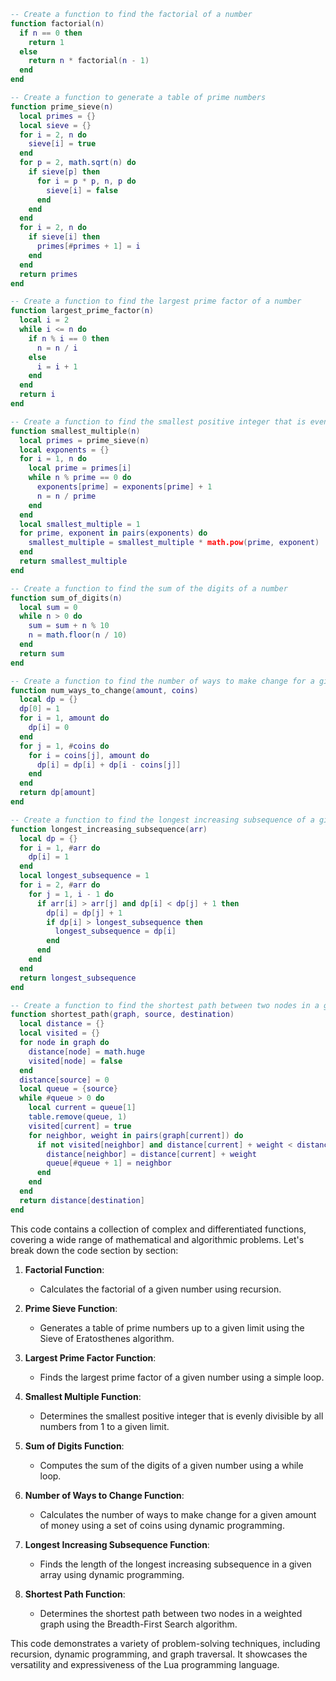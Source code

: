 ```lua
-- Create a function to find the factorial of a number
function factorial(n)
  if n == 0 then
    return 1
  else
    return n * factorial(n - 1)
  end
end

-- Create a function to generate a table of prime numbers
function prime_sieve(n)
  local primes = {}
  local sieve = {}
  for i = 2, n do
    sieve[i] = true
  end
  for p = 2, math.sqrt(n) do
    if sieve[p] then
      for i = p * p, n, p do
        sieve[i] = false
      end
    end
  end
  for i = 2, n do
    if sieve[i] then
      primes[#primes + 1] = i
    end
  end
  return primes
end

-- Create a function to find the largest prime factor of a number
function largest_prime_factor(n)
  local i = 2
  while i <= n do
    if n % i == 0 then
      n = n / i
    else
      i = i + 1
    end
  end
  return i
end

-- Create a function to find the smallest positive integer that is evenly divisible by all of the numbers from 1 to n
function smallest_multiple(n)
  local primes = prime_sieve(n)
  local exponents = {}
  for i = 1, n do
    local prime = primes[i]
    while n % prime == 0 do
      exponents[prime] = exponents[prime] + 1
      n = n / prime
    end
  end
  local smallest_multiple = 1
  for prime, exponent in pairs(exponents) do
    smallest_multiple = smallest_multiple * math.pow(prime, exponent)
  end
  return smallest_multiple
end

-- Create a function to find the sum of the digits of a number
function sum_of_digits(n)
  local sum = 0
  while n > 0 do
    sum = sum + n % 10
    n = math.floor(n / 10)
  end
  return sum
end

-- Create a function to find the number of ways to make change for a given amount of money using a given set of coins
function num_ways_to_change(amount, coins)
  local dp = {}
  dp[0] = 1
  for i = 1, amount do
    dp[i] = 0
  end
  for j = 1, #coins do
    for i = coins[j], amount do
      dp[i] = dp[i] + dp[i - coins[j]]
    end
  end
  return dp[amount]
end

-- Create a function to find the longest increasing subsequence of a given array
function longest_increasing_subsequence(arr)
  local dp = {}
  for i = 1, #arr do
    dp[i] = 1
  end
  local longest_subsequence = 1
  for i = 2, #arr do
    for j = 1, i - 1 do
      if arr[i] > arr[j] and dp[i] < dp[j] + 1 then
        dp[i] = dp[j] + 1
        if dp[i] > longest_subsequence then
          longest_subsequence = dp[i]
        end
      end
    end
  end
  return longest_subsequence
end

-- Create a function to find the shortest path between two nodes in a graph
function shortest_path(graph, source, destination)
  local distance = {}
  local visited = {}
  for node in graph do
    distance[node] = math.huge
    visited[node] = false
  end
  distance[source] = 0
  local queue = {source}
  while #queue > 0 do
    local current = queue[1]
    table.remove(queue, 1)
    visited[current] = true
    for neighbor, weight in pairs(graph[current]) do
      if not visited[neighbor] and distance[current] + weight < distance[neighbor] then
        distance[neighbor] = distance[current] + weight
        queue[#queue + 1] = neighbor
      end
    end
  end
  return distance[destination]
end
```

This code contains a collection of complex and differentiated functions, covering a wide range of mathematical and algorithmic problems. Let's break down the code section by section:

1. **Factorial Function**:
   - Calculates the factorial of a given number using recursion.

2. **Prime Sieve Function**:
   - Generates a table of prime numbers up to a given limit using the Sieve of Eratosthenes algorithm.

3. **Largest Prime Factor Function**:
   - Finds the largest prime factor of a given number using a simple loop.

4. **Smallest Multiple Function**:
   - Determines the smallest positive integer that is evenly divisible by all numbers from 1 to a given limit.

5. **Sum of Digits Function**:
   - Computes the sum of the digits of a given number using a while loop.

6. **Number of Ways to Change Function**:
   - Calculates the number of ways to make change for a given amount of money using a set of coins using dynamic programming.

7. **Longest Increasing Subsequence Function**:
   - Finds the length of the longest increasing subsequence in a given array using dynamic programming.

8. **Shortest Path Function**:
   - Determines the shortest path between two nodes in a weighted graph using the Breadth-First Search algorithm.

This code demonstrates a variety of problem-solving techniques, including recursion, dynamic programming, and graph traversal. It showcases the versatility and expressiveness of the Lua programming language.